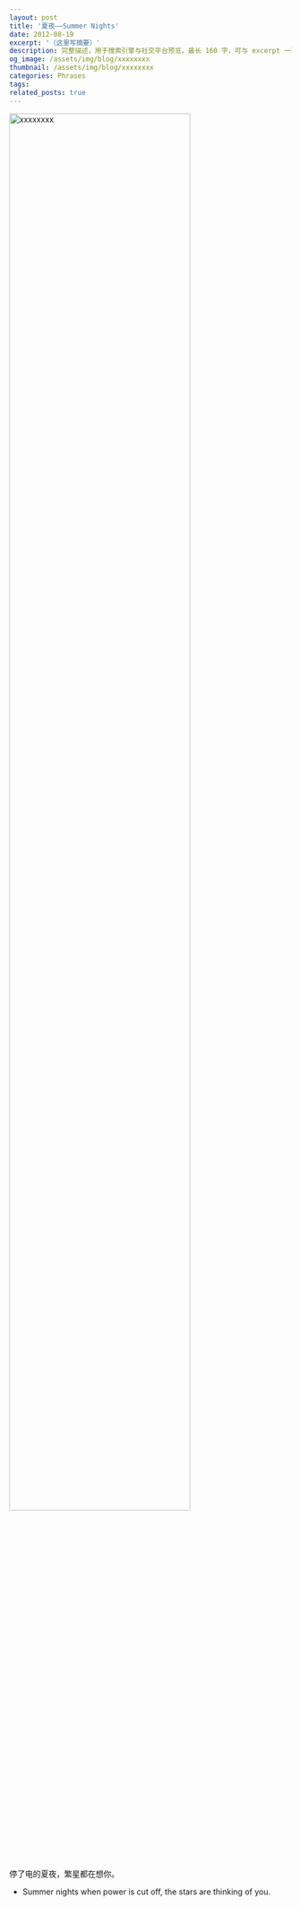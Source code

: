 ```yaml
---
layout: post
title: '夏夜——Summer Nights'
date: 2012-08-19
excerpt: '（这里写摘要）'
description: 完整描述，用于搜索引擎与社交平台预览，最长 160 字，可与 excerpt 一致
og_image: /assets/img/blog/xxxxxxxx
thumbnail: /assets/img/blog/xxxxxxxx
categories: Phrases
tags: 
related_posts: true
---
```


<img src="/assets/img/blog/xxxxxxxx" style="width:80%;" alt="xxxxxxxx">

停了电的夏夜，繁星都在想你。

- Summer nights when power is cut off, the stars are thinking of you.